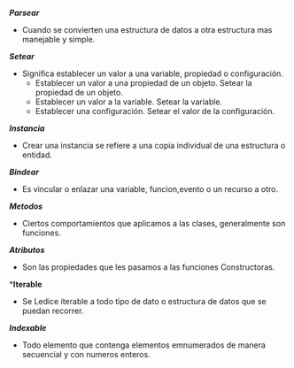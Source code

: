 ***Parsear***
- Cuando se convierten una estructura de datos a otra estructura mas manejable y simple.

***Setear***
- Significa establecer un valor a una variable, propiedad o configuración.
    - Establecer un valor a una propiedad de un objeto. Setear la propiedad de un objeto. 
    - Establecer un valor a la variable. Setear la variable.
    - Establecer una configuración. Setear el valor de la configuración.

***Instancia***
- Crear una instancia se refiere a una copia individual de una estructura o entidad.

***Bindear***
- Es vincular o enlazar una variable, funcion,evento o un recurso a otro.

***Metodos***
- Ciertos comportamientos que aplicamos a las clases,  generalmente son funciones.

***Atributos***
-   Son las propiedades que les pasamos a las funciones Constructoras.

***Iterable**
- Se Ledice iterable a todo tipo de dato o estructura de datos que se puedan recorrer.

***Indexable***
- Todo elemento que contenga elementos emnumerados de manera secuencial y con numeros enteros. 